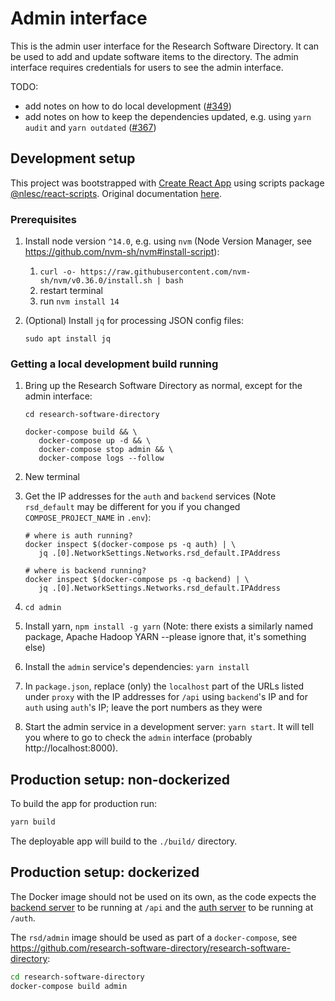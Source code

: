 # Admin interface

This is the admin user interface for the Research Software Directory. It can be used to add and update software items to
the directory. The admin interface requires credentials for users to see the admin interface.

TODO:

- add notes on how to do local development ([#349](https://github.com/research-software-directory/research-software-directory/issues/349))
- add notes on how to keep the dependencies updated, e.g. using `yarn audit` and `yarn outdated` ([#367](https://github.com/research-software-directory/research-software-directory/issues/367))

## Development setup

This project was bootstrapped with [Create React App](https://github.com/facebookincubator/create-react-app) using
scripts package [@nlesc/react-scripts](https://github.com/NLeSC/create-react-app). Original documentation
[here](https://github.com/NLeSC/create-react-app/blob/master/packages/react-scripts/template/README.md).

### Prerequisites

1.  Install node version `^14.0`, e.g. using `nvm` (Node Version Manager, see https://github.com/nvm-sh/nvm#install-script):
    1.  `curl -o- https://raw.githubusercontent.com/nvm-sh/nvm/v0.36.0/install.sh | bash`
    1.  restart terminal
    1.  run `nvm install 14`
1.  (Optional) Install `jq` for processing JSON config files:

    ```shell
    sudo apt install jq
    ```

### Getting a local development build running

1.  Bring up the Research Software Directory as normal, except for the admin interface:

    ```shell
    cd research-software-directory

    docker-compose build && \
       docker-compose up -d && \
       docker-compose stop admin && \
       docker-compose logs --follow
    ```

1.  New terminal
1.  Get the IP addresses for the `auth` and `backend` services (Note `rsd_default` may be different for you if you
    changed `COMPOSE_PROJECT_NAME` in `.env`):

    ```shell
    # where is auth running?
    docker inspect $(docker-compose ps -q auth) | \
       jq .[0].NetworkSettings.Networks.rsd_default.IPAddress

    # where is backend running?
    docker inspect $(docker-compose ps -q backend) | \
       jq .[0].NetworkSettings.Networks.rsd_default.IPAddress
    ```

1.  `cd admin`
1.  Install yarn, `npm install -g yarn` (Note: there exists a similarly named package, Apache Hadoop YARN --please ignore
    that, it's something else)
1.  Install the `admin` service's dependencies: `yarn install`
1.  In `package.json`, replace (only) the `localhost` part of the URLs listed under `proxy` with the IP addresses for
    `/api` using `backend`'s IP and for `auth` using `auth`'s IP; leave the port numbers as they were
1.  Start the admin service in a development server: `yarn start`. It will tell you where to go to check the `admin`
    interface (probably http://localhost:8000).

## Production setup: non-dockerized

To build the app for production run:

```bash
yarn build
```

The deployable app will build to the `./build/` directory.

## Production setup: dockerized

The Docker image should not be used on its own, as the code expects the [backend server](/backend) to be running at
`/api` and the [auth server](/auth-github) to be running at `/auth`.

The `rsd/admin` image should be used as part of a `docker-compose`, see
https://github.com/research-software-directory/research-software-directory:

```bash
cd research-software-directory
docker-compose build admin
```
